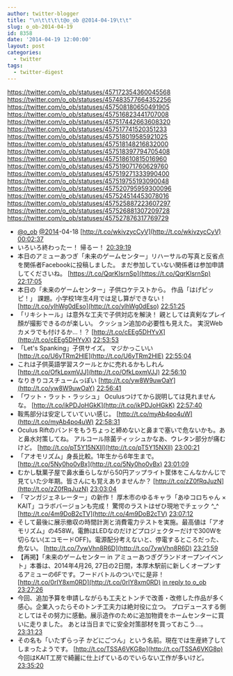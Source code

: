 ```yaml
---
author: twitter-blogger
title: "\n\t\t\t\t@o_ob @2014-04-19\t\t"
slug: o_ob-2014-04-19
id: 8358
date: '2014-04-19 12:00:00'
layout: post
categories:
  - twitter
tags:
  - twitter-digest
---
```


https://twitter.com/o_ob/statuses/457172354360045568 https://twitter.com/o_ob/statuses/457483577664352256 https://twitter.com/o_ob/statuses/457508180650491905 https://twitter.com/o_ob/statuses/457516823441707008 https://twitter.com/o_ob/statuses/457517442663608320 https://twitter.com/o_ob/statuses/457517741520351233 https://twitter.com/o_ob/statuses/457518019585921025 https://twitter.com/o_ob/statuses/457518148216832000 https://twitter.com/o_ob/statuses/457518397794705408 https://twitter.com/o_ob/statuses/457518610815016960 https://twitter.com/o_ob/statuses/457519071760629760 https://twitter.com/o_ob/statuses/457519271333990400 https://twitter.com/o_ob/statuses/457519755193090048 https://twitter.com/o_ob/statuses/457520795959300096 https://twitter.com/o_ob/statuses/457524514453078016 https://twitter.com/o_ob/statuses/457525887223607297 https://twitter.com/o_ob/statuses/457526881307209728 https://twitter.com/o_ob/statuses/457527876317769729  

*   [@o_ob](https://twitter.com/o_ob) [@2014](https://twitter.com/2014)-04-18 [http://t.co/wkivzycCyV](http://t.co/wkivzycCyV) [00:02:37](https://twitter.com/o_ob/statuses/457172354360045568)
*   いろいろ終わったー！ 帰るー！ [20:39:19](https://twitter.com/o_ob/statuses/457483577664352256)
*   本日のアミューあつぎ「未来のゲームセンター」リハーサルの写真と反省点を関係者Facebookに投稿しました。 まだ参加していない関係者は参加申請してくださいね。 [https://t.co/QqrKIsrnSp](https://t.co/QqrKIsrnSp) [22:17:05](https://twitter.com/o_ob/statuses/457508180650491905)
*   本日の「未来のゲームセンター」子供ロケテストから。 作品「はげピッピ！」 課題。小学校1年生4月では足し算ができない！ [http://t.co/ylhWg0dEso](http://t.co/ylhWg0dEso) [22:51:25](https://twitter.com/o_ob/statuses/457516823441707008)
*   「リキシトール」は意外な工夫で子供対応を解決！ 親としては真剣なプレイ顏が撮影できるのが楽しい。 クッション追加の必要性も見えた。 実況Webカメラでも付けるか...！？ [http://t.co/cEEg5DHYvX](http://t.co/cEEg5DHYvX) [22:53:53](https://twitter.com/o_ob/statuses/457517442663608320)
*   「Let's Spanking」子供サイズ。 マジかっこいい [http://t.co/U6yTRm2HlE](http://t.co/U6yTRm2HlE) [22:55:04](https://twitter.com/o_ob/statuses/457517741520351233)
*   これは子供英語学習スクールとかに売れるかもしれん [http://t.co/OfkLpxmVJJ](http://t.co/OfkLpxmVJJ) [22:56:10](https://twitter.com/o_ob/statuses/457518019585921025)
*   なりきりコスチュームっぽい [http://t.co/yw8W9uwOaY](http://t.co/yw8W9uwOaY) [22:56:41](https://twitter.com/o_ob/statuses/457518148216832000)
*   「ワット・ラット・ラッシュ」 Oculusつけてから説明しては見れませんな。 [http://t.co/ikPDJoHGkK](http://t.co/ikPDJoHGkK) [22:57:40](https://twitter.com/o_ob/statuses/457518397794705408)
*   鞍馬部分は安定していていい感じ。 [http://t.co/myAb4po4uW](http://t.co/myAb4po4uW) [22:58:31](https://twitter.com/o_ob/statuses/457518610815016960)
*   Oculus Riftのバンドをもうちょっと締めないと鼻まで塞いで危ないかも。あと鼻水対策してね。 アルコール除菌ティッシュかなあ、ウレタン部分が痛むけど。 [http://t.co/pT5Y15NXlI](http://t.co/pT5Y15NXlI) [23:00:21](https://twitter.com/o_ob/statuses/457519071760629760)
*   「アオモリズム」身長比較。1年生から6年生まで。 [http://t.co/5Ny0ho0vBx](http://t.co/5Ny0ho0vBx) [23:01:09](https://twitter.com/o_ob/statuses/457519271333990400)
*   むかし駄菓子屋で鼻水垂らしながら50円アップライト筐体をこんなかんじで見ていた少年期。皆さんにも覚えありませんか？ [http://t.co/zZ0fRqJuzN](http://t.co/zZ0fRqJuzN) [23:03:04](https://twitter.com/o_ob/statuses/457519755193090048)
*   「マンガジェネレーター」の新作！ 厚木市のゆるキャラ「あゆコロちゃん × KAIT」コラボバージョンも完成！ 驚愕のラストはぜひ現地でチェック ^_^ [http://t.co/4m9DoB2cTV](http://t.co/4m9DoB2cTV) [23:07:12](https://twitter.com/o_ob/statuses/457520795959300096)
*   そして最後に展示撤収の時間計測と消費電力テストを実施。最高値は「アオモリズム」の458W。電飾はLEDなのだけどプロジェクターだけで300Wを切らない(エコモードOFF)。電源配分考えないと、停電するところだった、危ない。 [http://t.co/7ywVhn8R6D](http://t.co/7ywVhn8R6D) [23:21:59](https://twitter.com/o_ob/statuses/457524514453078016)
*   【再掲】「未来のゲームセンター in アミューあつぎグランドオープンイベント」本番は、2014年4月26, 27日の2日間，本厚木駅前に新しくオープンするアミューの6Fです。フードバトルのついでに是非！ [http://t.co/0rIY8xm0RD](http://t.co/0rIY8xm0RD) [in reply to o_ob](https://twitter.com/o_ob/statuses/457171672752078848) [23:27:26](https://twitter.com/o_ob/statuses/457525887223607297)
*   今回、追加予算を申請しながらも工夫とトンチで改善・改修した作品が多く感心。企業入ったらそのトンチ工夫力は絶対役に立つ。 プロデュースする側としてはその努力に感動。展示造作のために追加物資をホームセンターに買いに走りました。 あとは当日までに安全対策部材を買っておこう…。 [23:31:23](https://twitter.com/o_ob/statuses/457526881307209728)
*   その名も「いたずらっ子 かどにごつん」という名前。現在では生産終了してしまったようです。 [http://t.co/TSSA6VKG8p](http://t.co/TSSA6VKG8p) 今回はKAIT工房で綺麗に仕上げているのでいらない工作が多いけど。 [23:35:20](https://twitter.com/o_ob/statuses/457527876317769729)